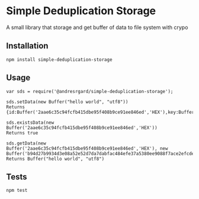 Simple Deduplication Storage
=========

A small library that storage and get buffer of data to file system with crypo

## Installation

  `npm install simple-deduplication-storage`

## Usage

    var sds = require('@andresrgard/simple-deduplication-storage');

    sds.setData(new Buffer("hello world", "utf8"))
    Returns {id:Buffer('2aae6c35c94fcfb415dbe95f408b9ce91ee846ed','HEX'),key:Buffer('b94d27b9934d3e08a52e52d7da7dabfac484efe37a5380ee9088f7ace2efcde9','HEX')}

    sds.existsData(new Buffer('2aae6c35c94fcfb415dbe95f408b9ce91ee846ed','HEX'))
    Returns true
 
    sds.getData(new Buffer('2aae6c35c94fcfb415dbe95f408b9ce91ee846ed','HEX'), new Buffer('b94d27b9934d3e08a52e52d7da7dabfac484efe37a5380ee9088f7ace2efcde9','HEX'))
    Returns Buffer("hello world", "utf8")
  

## Tests

  `npm test`

